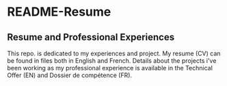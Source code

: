 # README-Resume

## Resume and Professional Experiences

This repo. is dedicated to my experiences and project. My resume (CV) can be found in files both in English and French. Details about the projects i've been working as my professional experience is available in the Technical Offer (EN) and Dossier de compétence (FR).
